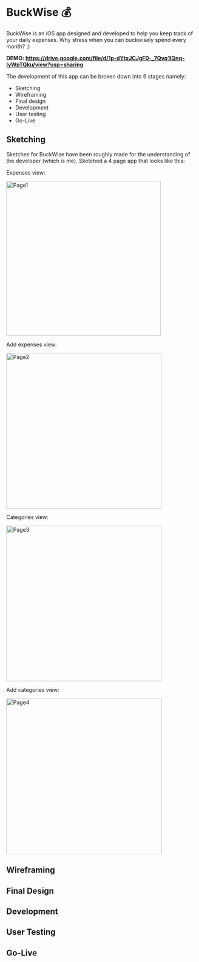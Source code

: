 # BuckWise 💰
BuckWise is an iOS app designed and developed to help you keep track of your daily expenses.
Why stress when you can buckwisely spend every month? ;) 

**DEMO: https://drive.google.com/file/d/1p-dYtxJCJgF0-_7Qvq1lQnq-lyWpTQku/view?usp=sharing**

The development of this app can be broken down into 6 stages namely:
- Sketching
- Wireframing
- Final design
- Development
- User testing
- Go-Live

## Sketching
Sketches for BuckWise have been roughly made for the understanding of the developer (which is me). Sketched a 4 page app that looks like this:

Expenses view:

<img width="407" alt="Page1" src="https://github.com/rohitpaul1998/Buck-Wise/assets/113409553/af4e1fee-c26f-4004-b29d-f342db873384">

Add expenses view:

<img width="409" alt="Page2" src="https://github.com/rohitpaul1998/Buck-Wise/assets/113409553/a73befb6-3e8c-45f1-ae42-ba3efcf7e1f5">

Categories view:

<img width="409" alt="Page3" src="https://github.com/rohitpaul1998/Buck-Wise/assets/113409553/cda78b09-832c-428c-bd53-7490d3305173">

Add categories view:

<img width="410" alt="Page4" src="https://github.com/rohitpaul1998/Buck-Wise/assets/113409553/37368814-1c40-45fb-a5e7-00917050bda9">


## Wireframing

## Final Design

## Development

## User Testing

## Go-Live


